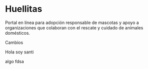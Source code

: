 # Huellitas

Portal en línea para adopción responsable de mascotas y apoyo a organizaciones que colaboran con el rescate y cuidado de animales domésticos.

Cambios

Hola soy santi

algo fdsa
